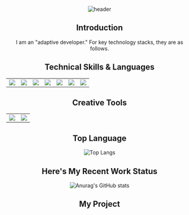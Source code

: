 <div align="center"> 
  
![header](https://capsule-render.vercel.app/api?type=Waving&text=Hello%World!&fontColor=9384D1)

## Introduction 
I am an "adaptive developer."
For key technology stacks, they are as follows.

## Technical Skills & Languages
<table>
  <tr>
    <td><img src="https://img.shields.io/badge/Unity-222324?style=flat-square&logo=Unity&logoColor=white"/></td>
    <td><img src="https://img.shields.io/badge/Kotlin-7F52FF?style=flat-square&logo=Kotlin&logoColor=white"/></td>
    <td><img src="https://img.shields.io/badge/Microsoft Azure-0078D4?style=flat-square&logo=Microsoft Azure&logoColor=white"/></td>
    <td><img src="https://img.shields.io/badge/Numpy-013243?style=flat-square&logo=Numpy&logoColor=white"/></td>
    <td><img src="https://img.shields.io/badge/C++-00599C?style=flat-square&logo=cplusplus&logoColor=white"/></td>
    <td><img src="https://img.shields.io/badge/C-A8B9CC?style=flat-square&logo=C&logoColor=white"/></td>
    <td><img src="https://img.shields.io/badge/MySQL-4479A1?style=flat-square&logo=mysql&logoColor=white"/></td>
  </tr>
</table>

## Creative Tools
<table>
  <tr>
    <td><img src="https://img.shields.io/badge/Photoshop-31A8FF?style=flat-square&logo=adobephotoshop&logoColor=white"/></td>
    <td><img src="https://img.shields.io/badge/Allustrator-FF9A00?style=flat-square&logo=adobeillustrator&logoColor=white"/></td>
  </tr>
</table>

## Top Language
![Top Langs](https://github-readme-stats.vercel.app/api/top-langs/?username=anuraghazra&layout=compact)

## Here's My Recent Work Status
![Anurag's GitHub stats](https://github-readme-stats.vercel.app/api?username=JunHyeong13&show_icons=true&theme=radical)

## My Project
